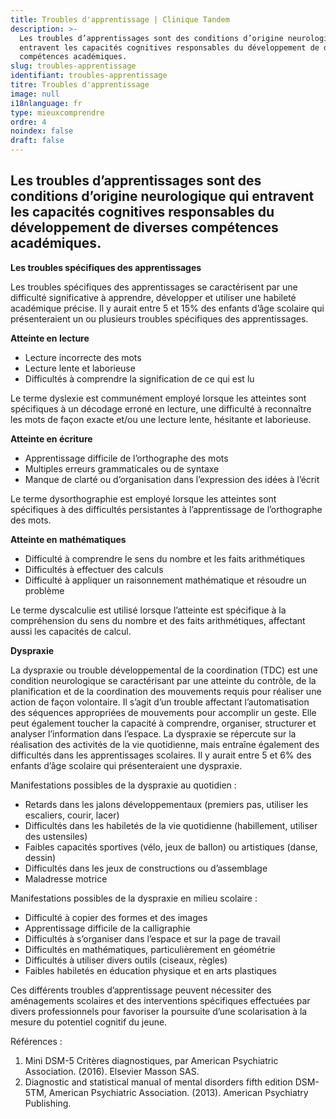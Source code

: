 ```yaml
---
title: Troubles d'apprentissage | Clinique Tandem
description: >-
  Les troubles d’apprentissages sont des conditions d’origine neurologique qui
  entravent les capacités cognitives responsables du développement de diverses
  compétences académiques.
slug: troubles-apprentissage
identifiant: troubles-apprentissage
titre: Troubles d'apprentissage
image: null
i18nlanguage: fr
type: mieuxcomprendre
ordre: 4
noindex: false
draft: false
---
```

## Les troubles d’apprentissages sont des conditions d’origine neurologique qui entravent les capacités cognitives responsables du développement de diverses compétences académiques.

**Les troubles spécifiques des apprentissages**

Les troubles spécifiques des apprentissages se caractérisent par une difficulté significative à apprendre, développer et utiliser une habileté académique précise. Il y aurait entre 5 et 15% des enfants d’âge scolaire qui présenteraient un ou plusieurs troubles spécifiques des apprentissages.

**Atteinte en lecture**

* Lecture incorrecte des mots
* Lecture lente et laborieuse
* Difficultés à comprendre la signification de ce qui est lu

Le terme dyslexie est communément employé lorsque les atteintes sont spécifiques à un décodage erroné en lecture, une difficulté à reconnaître les mots de façon exacte et/ou une lecture lente, hésitante et laborieuse.

**Atteinte en écriture**

* Apprentissage difficile de l’orthographe des mots
* Multiples erreurs grammaticales ou de syntaxe
* Manque de clarté ou d’organisation dans l’expression des idées à l’écrit

Le terme dysorthographie est employé lorsque les atteintes sont spécifiques à des difficultés persistantes à l’apprentissage de l’orthographe des mots.

**Atteinte en mathématiques**

* Difficulté à comprendre le sens du nombre et les faits arithmétiques
* Difficultés à effectuer des calculs
* Difficulté à appliquer un raisonnement mathématique et résoudre un problème

Le terme dyscalculie est utilisé lorsque l’atteinte est spécifique à la compréhension du sens du nombre et des faits arithmétiques, affectant aussi les capacités de calcul.

**Dyspraxie**

La dyspraxie ou trouble développemental de la coordination (TDC) est une condition neurologique se caractérisant par une atteinte du contrôle, de la planification et de la coordination des mouvements requis pour réaliser une action de façon volontaire. Il s’agit d’un trouble affectant l’automatisation des séquences appropriées de mouvements pour accomplir un geste.  Elle peut également toucher la capacité à comprendre, organiser, structurer et analyser l’information dans l’espace. La dyspraxie se répercute sur la réalisation des activités de la vie quotidienne, mais entraîne également des difficultés dans les apprentissages scolaires. Il y aurait entre 5 et 6% des enfants d’âge scolaire qui présenteraient une dyspraxie.

Manifestations possibles de la dyspraxie au quotidien :

* Retards dans les jalons développementaux (premiers pas, utiliser les escaliers, courir, lacer)
* Difficultés dans les habiletés de la vie quotidienne (habillement, utiliser des ustensiles)
* Faibles capacités sportives (vélo, jeux de ballon) ou artistiques (danse, dessin)
* Difficultés dans les jeux de constructions ou d’assemblage
* Maladresse motrice

Manifestations possibles de la dyspraxie en milieu scolaire :

* Difficulté à copier des formes et des images
* Apprentissage difficile de la calligraphie
* Difficultés à s’organiser dans l’espace et sur la page de travail
* Difficultés en mathématiques, particulièrement en géométrie
* Difficultés à utiliser divers outils (ciseaux, règles)
* Faibles habiletés en éducation physique et en arts plastiques

Ces différents troubles d’apprentissage peuvent nécessiter des aménagements scolaires et des interventions spécifiques effectuées par divers professionnels pour favoriser la poursuite d’une scolarisation à la mesure du potentiel cognitif du jeune.

Références :

1. Mini DSM-5 Critères diagnostiques, par American Psychiatric Association. (2016). Elsevier Masson SAS.
2. Diagnostic and statistical manual of mental disorders fifth edition DSM-5TM, American Psychiatric Association. (2013). American Psychiatry Publishing.
